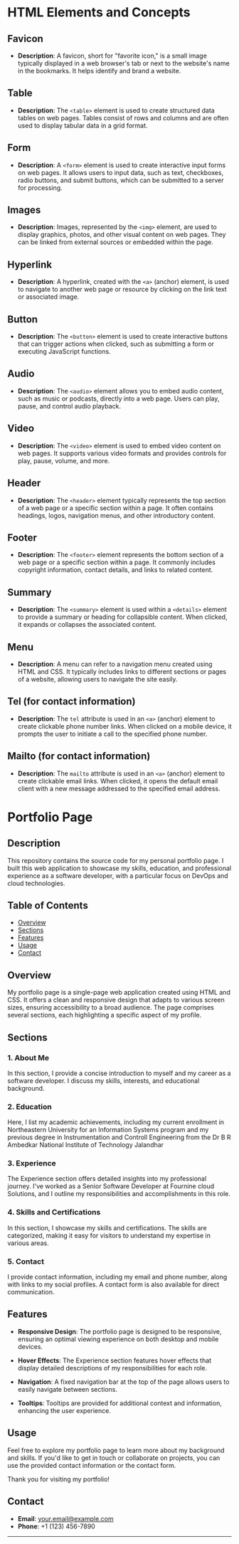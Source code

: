 # HTML Elements and Concepts

## Favicon
- **Description**: A favicon, short for "favorite icon," is a small image typically displayed in a web browser's tab or next to the website's name in the bookmarks. It helps identify and brand a website.

## Table
- **Description**: The `<table>` element is used to create structured data tables on web pages. Tables consist of rows and columns and are often used to display tabular data in a grid format.

## Form
- **Description**: A `<form>` element is used to create interactive input forms on web pages. It allows users to input data, such as text, checkboxes, radio buttons, and submit buttons, which can be submitted to a server for processing.

## Images
- **Description**: Images, represented by the `<img>` element, are used to display graphics, photos, and other visual content on web pages. They can be linked from external sources or embedded within the page.

## Hyperlink
- **Description**: A hyperlink, created with the `<a>` (anchor) element, is used to navigate to another web page or resource by clicking on the link text or associated image.

## Button
- **Description**: The `<button>` element is used to create interactive buttons that can trigger actions when clicked, such as submitting a form or executing JavaScript functions.

## Audio
- **Description**: The `<audio>` element allows you to embed audio content, such as music or podcasts, directly into a web page. Users can play, pause, and control audio playback.

## Video
- **Description**: The `<video>` element is used to embed video content on web pages. It supports various video formats and provides controls for play, pause, volume, and more.

## Header
- **Description**: The `<header>` element typically represents the top section of a web page or a specific section within a page. It often contains headings, logos, navigation menus, and other introductory content.

## Footer
- **Description**: The `<footer>` element represents the bottom section of a web page or a specific section within a page. It commonly includes copyright information, contact details, and links to related content.

## Summary
- **Description**: The `<summary>` element is used within a `<details>` element to provide a summary or heading for collapsible content. When clicked, it expands or collapses the associated content.

## Menu
- **Description**: A menu can refer to a navigation menu created using HTML and CSS. It typically includes links to different sections or pages of a website, allowing users to navigate the site easily.

## Tel (for contact information)
- **Description**: The `tel` attribute is used in an `<a>` (anchor) element to create clickable phone number links. When clicked on a mobile device, it prompts the user to initiate a call to the specified phone number.

## Mailto (for contact information)
- **Description**: The `mailto` attribute is used in an `<a>` (anchor) element to create clickable email links. When clicked, it opens the default email client with a new message addressed to the specified email address.


# Portfolio Page


## Description

This repository contains the source code for my personal portfolio page. I built this web application to showcase my skills, education, and professional experience as a software developer, with a particular focus on DevOps and cloud technologies.

## Table of Contents

- [Overview](#overview)
- [Sections](#sections)
- [Features](#features)
- [Usage](#usage)
- [Contact](#contact)

## Overview

My portfolio page is a single-page web application created using HTML and CSS. It offers a clean and responsive design that adapts to various screen sizes, ensuring accessibility to a broad audience. The page comprises several sections, each highlighting a specific aspect of my profile.

## Sections

### 1. About Me

In this section, I provide a concise introduction to myself and my career as a software developer. I discuss my skills, interests, and educational background.

### 2. Education

Here, I list my academic achievements, including my current enrollment in Northeastern University for an Information Systems program and my previous degree in Instrumentation and Controll Engineering from the Dr B R Ambedkar National Institute of Technology Jalandhar

### 3. Experience

The Experience section offers detailed insights into my professional journey. I've worked as a Senior Software Developer at Fournine cloud Solutions, and I outline my responsibilities and accomplishments in this role.

### 4. Skills and Certifications

In this section, I showcase my skills and certifications. The skills are categorized, making it easy for visitors to understand my expertise in various areas.

### 5. Contact

I provide contact information, including my email and phone number, along with links to my social profiles. A contact form is also available for direct communication.

## Features

- **Responsive Design**: The portfolio page is designed to be responsive, ensuring an optimal viewing experience on both desktop and mobile devices.

- **Hover Effects**: The Experience section features hover effects that display detailed descriptions of my responsibilities for each role.

- **Navigation**: A fixed navigation bar at the top of the page allows users to easily navigate between sections.

- **Tooltips**: Tooltips are provided for additional context and information, enhancing the user experience.

## Usage

Feel free to explore my portfolio page to learn more about my background and skills. If you'd like to get in touch or collaborate on projects, you can use the provided contact information or the contact form.

Thank you for visiting my portfolio!

## Contact

- **Email**: your.email@example.com
- **Phone**: +1 (123) 456-7890

---


